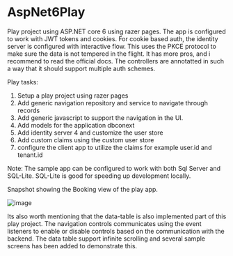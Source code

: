 # AspNet6Play
Play project using ASP.NET core 6 using razer pages. The app is configured to work with JWT tokens and cookies. For cookie based auth, the identity server is configured with interactive flow. This uses the PKCE protocol to make sure the data is not tempered in the flight. It has more pros, and i recommend to read the official docs.
The controllers are annotatted in such a way that it should support multiple auth schemes.

Play tasks:
1. Setup a play project using razer pages
2. Add generic navigation repository and service to navigate through records
3. Add generic javascript to support the navigation in the UI.
4. Add models for the application dbconext
5. Add identity server 4 and customize the user store
6. Add custom claims using the custom user store
7. configure the client app to utilize the claims for example user.id and tenant.id

Note: The sample app can be configured to work with both Sql Server and SQL-Lite. SQL-Lite is good for speeding up development locally.

Snapshot showing the Booking view of the play app.

![image](https://user-images.githubusercontent.com/12786083/152888759-7a131bdb-6502-4362-b23e-f621e92adaa1.png)



Its also worth mentioning that the data-table is also implemented part of this play project. The navigation controls communicates using the event listeners to enable or disable controls based on the communication with the backend.
The data table support infinite scrolling and several sample screens has been added to demonstrate this.
